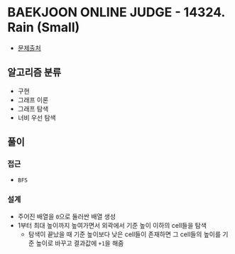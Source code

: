 # BAEKJOON ONLINE JUDGE - 14324. Rain (Small)

- [문제출처](https://www.acmicpc.net/problem/14324 '14324. Rain (Small)')

## 알고리즘 분류

- 구현
- 그래프 이론
- 그래프 탐색
- 너비 우선 탐색

## 풀이

### 접근

- `BFS`

### 설계

- 주어진 배열을 `0`으로 둘러싼 배열 생성
- 1부터 최대 높이까지 높여가면서 외곽에서 기준 높이 이하의 cell들을 탐색
  - 탐색이 끝났을 때 기준 높이보다 낮은 cell들이 존재하면 그 cell들의 높이를 기준 높이로 바꾸고 결과값에 `+1`을 해줌

